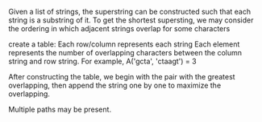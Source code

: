Given a list of strings, the superstring can be constructed such that each string is a substring of it.
To get the shortest supersting, we may consider the ordering in which adjacent strings overlap for some characters

create a table:
Each row/column represents each string
Each element represents the number of overlapping characters between the column string and row string.
For example, A('gcta', 'ctaagt') = 3

After constructing the table, we begin with the pair with the greatest overlapping, then append the string one by one to maximize the overlapping.

Multiple paths may be present. 

